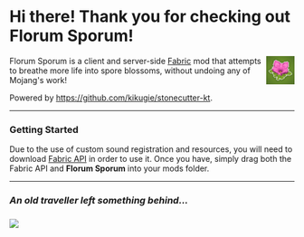 # Hi there! Thank you for checking out Florum Sporum!
<img align="right" width="10%" src="src/main/resources/assets/florum-sporum/icon.png">

Florum Sporum is a client and server-side [Fabric](https://fabricmc.net) mod that attempts to breathe more life into spore blossoms, without undoing any of Mojang's work!

Powered by https://github.com/kikugie/stonecutter-kt.
***

### Getting Started
Due to the use of custom sound registration and resources, you will need to download [Fabric API](https://github.com/FabricMC/fabric) in order to use it. Once you have, simply drag both the Fabric API and <strong>Florum Sporum</strong> into your mods folder.
***

### <i>An old traveller left something behind...</i>
<img align="middle" width="50%" src="https://github.com/axialeaa/FlorumSporum/assets/116074698/c7ea49f6-d231-4203-b810-465d6e2358f3">
